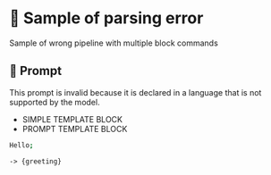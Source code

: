 # 🔴 Sample of parsing error

Sample of wrong pipeline with multiple block commands


## 💬 Prompt

This prompt is invalid because it is declared in a language that is not supported by the model.

-   SIMPLE TEMPLATE BLOCK
-   PROMPT TEMPLATE BLOCK

```coffeescript
Hello;
```

`-> {greeting}`
